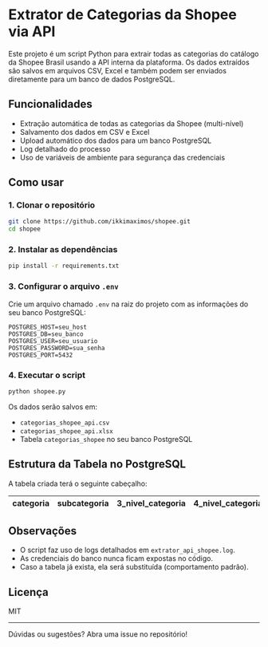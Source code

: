 # Extrator de Categorias da Shopee via API

Este projeto é um script Python para extrair todas as categorias do catálogo da Shopee Brasil usando a API interna da plataforma. Os dados extraídos são salvos em arquivos CSV, Excel e também podem ser enviados diretamente para um banco de dados PostgreSQL.

## Funcionalidades
- Extração automática de todas as categorias da Shopee (multi-nível)
- Salvamento dos dados em CSV e Excel
- Upload automático dos dados para um banco PostgreSQL
- Log detalhado do processo
- Uso de variáveis de ambiente para segurança das credenciais

## Como usar

### 1. Clonar o repositório
```bash
git clone https://github.com/ikkimaximos/shopee.git
cd shopee
```

### 2. Instalar as dependências
```bash
pip install -r requirements.txt
```

### 3. Configurar o arquivo `.env`
Crie um arquivo chamado `.env` na raiz do projeto com as informações do seu banco PostgreSQL:

```
POSTGRES_HOST=seu_host
POSTGRES_DB=seu_banco
POSTGRES_USER=seu_usuario
POSTGRES_PASSWORD=sua_senha
POSTGRES_PORT=5432
```

### 4. Executar o script
```bash
python shopee.py
```

Os dados serão salvos em:
- `categorias_shopee_api.csv`
- `categorias_shopee_api.xlsx`
- Tabela `categorias_shopee` no seu banco PostgreSQL

## Estrutura da Tabela no PostgreSQL
A tabela criada terá o seguinte cabeçalho:

| categoria | subcategoria | 3_nivel_categoria | 4_nivel_categoria | 5_nivel_categoria | id_categoria | imagem_categoria |
|-----------|--------------|-------------------|-------------------|-------------------|--------------|-----------------|

## Observações
- O script faz uso de logs detalhados em `extrator_api_shopee.log`.
- As credenciais do banco nunca ficam expostas no código.
- Caso a tabela já exista, ela será substituída (comportamento padrão).

## Licença
MIT

---

Dúvidas ou sugestões? Abra uma issue no repositório! 